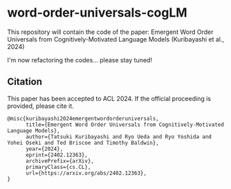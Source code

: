 # word-order-universals-cogLM

This repository will contain the code of the paper: Emergent Word Order Universals from Cognitively-Motivated Language Models (Kuribayashi et al., 2024)  
  
I'm now refactoring the codes... please stay tuned!  

## Citation
This paper has been accepted to ACL 2024. If the official proceeding is provided, please cite it.
```
@misc{kuribayashi2024emergentwordorderuniversals,
      title={Emergent Word Order Universals from Cognitively-Motivated Language Models}, 
      author={Tatsuki Kuribayashi and Ryo Ueda and Ryo Yoshida and Yohei Oseki and Ted Briscoe and Timothy Baldwin},
      year={2024},
      eprint={2402.12363},
      archivePrefix={arXiv},
      primaryClass={cs.CL},
      url={https://arxiv.org/abs/2402.12363}, 
}
```
